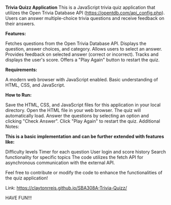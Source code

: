 **Trivia Quizz Application**
This is a JavaScript trivia quiz application that utilizes the Open Trivia Database API (https://opentdb.com/api_config.php). Users can answer multiple-choice trivia questions and receive feedback on their answers.

**Features:**

Fetches questions from the Open Trivia Database API.
Displays the question, answer choices, and category.
Allows users to select an answer.
Provides feedback on selected answer (correct or incorrect).
Tracks and displays the user's score.
Offers a "Play Again" button to restart the quiz.

**Requirements:**

A modern web browser with JavaScript enabled.
Basic understanding of HTML, CSS, and JavaScript.

**How to Run:**

Save the HTML, CSS, and JavaScript files for this application in your local directory.
Open the HTML file in your web browser.
The quiz will automatically load.
Answer the questions by selecting an option and clicking "Check Answer".
Click "Play Again" to restart the quiz.
Additional Notes:

**This is a basic implementation and can be further extended with features like:**

Difficulty levels
Timer for each question
User login and score history
Search functionality for specific topics
The code utilizes the fetch API for asynchronous communication with the external API.

Feel free to contribute or modify the code to enhance the functionalities of the quiz application!

Link: https://claytonrreis.github.io/SBA308A-Trivia-Quizz/

HAVE FUN!!!
